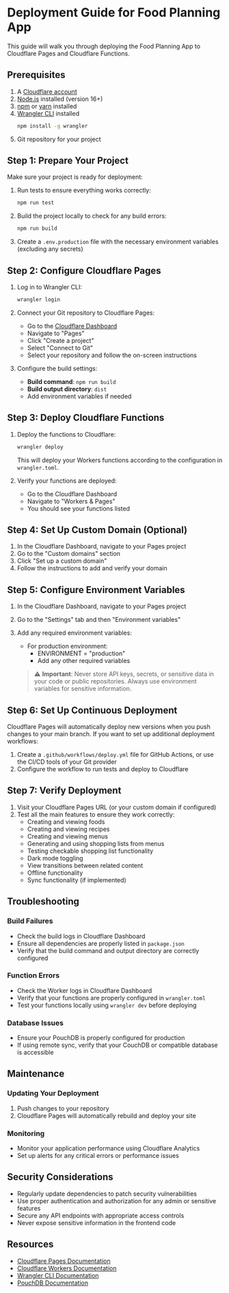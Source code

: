 # Deployment Guide for Food Planning App

This guide will walk you through deploying the Food Planning App to Cloudflare Pages and Cloudflare Functions.

## Prerequisites

1. A [Cloudflare account](https://dash.cloudflare.com/sign-up)
2. [Node.js](https://nodejs.org/) installed (version 16+)
3. [npm](https://www.npmjs.com/) or [yarn](https://yarnpkg.com/) installed
4. [Wrangler CLI](https://developers.cloudflare.com/workers/wrangler/install-and-update/) installed
   ```bash
   npm install -g wrangler
   ```
5. Git repository for your project

## Step 1: Prepare Your Project

Make sure your project is ready for deployment:

1. Run tests to ensure everything works correctly:
   ```bash
   npm run test
   ```

2. Build the project locally to check for any build errors:
   ```bash
   npm run build
   ```

3. Create a `.env.production` file with the necessary environment variables (excluding any secrets)

## Step 2: Configure Cloudflare Pages

1. Log in to Wrangler CLI:
   ```bash
   wrangler login
   ```

2. Connect your Git repository to Cloudflare Pages:
   - Go to the [Cloudflare Dashboard](https://dash.cloudflare.com/)
   - Navigate to "Pages"
   - Click "Create a project"
   - Select "Connect to Git"
   - Select your repository and follow the on-screen instructions

3. Configure the build settings:
   - **Build command**: `npm run build`
   - **Build output directory**: `dist`
   - Add environment variables if needed

## Step 3: Deploy Cloudflare Functions

1. Deploy the functions to Cloudflare:
   ```bash
   wrangler deploy
   ```

   This will deploy your Workers functions according to the configuration in `wrangler.toml`.

2. Verify your functions are deployed:
   - Go to the Cloudflare Dashboard
   - Navigate to "Workers & Pages"
   - You should see your functions listed

## Step 4: Set Up Custom Domain (Optional)

1. In the Cloudflare Dashboard, navigate to your Pages project
2. Go to the "Custom domains" section
3. Click "Set up a custom domain"
4. Follow the instructions to add and verify your domain

## Step 5: Configure Environment Variables

1. In the Cloudflare Dashboard, navigate to your Pages project
2. Go to the "Settings" tab and then "Environment variables"
3. Add any required environment variables:
   - For production environment:
     - ENVIRONMENT = "production"
     - Add any other required variables

   > ⚠️ **Important**: Never store API keys, secrets, or sensitive data in your code or public repositories. Always use environment variables for sensitive information.

## Step 6: Set Up Continuous Deployment

Cloudflare Pages will automatically deploy new versions when you push changes to your main branch. If you want to set up additional deployment workflows:

1. Create a `.github/workflows/deploy.yml` file for GitHub Actions, or use the CI/CD tools of your Git provider
2. Configure the workflow to run tests and deploy to Cloudflare

## Step 7: Verify Deployment

1. Visit your Cloudflare Pages URL (or your custom domain if configured)
2. Test all the main features to ensure they work correctly:
   - Creating and viewing foods
   - Creating and viewing recipes
   - Creating and viewing menus
   - Generating and using shopping lists from menus
   - Testing checkable shopping list functionality
   - Dark mode toggling
   - View transitions between related content
   - Offline functionality
   - Sync functionality (if implemented)

## Troubleshooting

### Build Failures

- Check the build logs in Cloudflare Dashboard
- Ensure all dependencies are properly listed in `package.json`
- Verify that the build command and output directory are correctly configured

### Function Errors

- Check the Worker logs in Cloudflare Dashboard
- Verify that your functions are properly configured in `wrangler.toml`
- Test your functions locally using `wrangler dev` before deploying

### Database Issues

- Ensure your PouchDB is properly configured for production
- If using remote sync, verify that your CouchDB or compatible database is accessible

## Maintenance

### Updating Your Deployment

1. Push changes to your repository
2. Cloudflare Pages will automatically rebuild and deploy your site

### Monitoring

- Monitor your application performance using Cloudflare Analytics
- Set up alerts for any critical errors or performance issues

## Security Considerations

- Regularly update dependencies to patch security vulnerabilities
- Use proper authentication and authorization for any admin or sensitive features
- Secure any API endpoints with appropriate access controls
- Never expose sensitive information in the frontend code

## Resources

- [Cloudflare Pages Documentation](https://developers.cloudflare.com/pages/)
- [Cloudflare Workers Documentation](https://developers.cloudflare.com/workers/)
- [Wrangler CLI Documentation](https://developers.cloudflare.com/workers/wrangler/)
- [PouchDB Documentation](https://pouchdb.com/guides/)